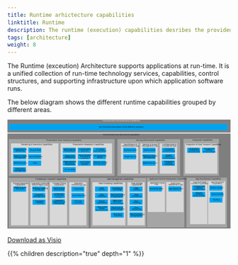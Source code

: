 ```yaml
---
title: Runtime arhictecture capabilities
linktitle: Runtime
description: The runtime (execution) capabilities desribes the provided capabilites by the architecture components at runtime.
tags: [architecture]
weight: 8
---
```


The Runtime (exceution) Architecture supports applications at run-time. 
It is a unified collection of run-time technology services, capabilities, control structures, and supporting infrastructure upon which application software runs.  

The below diagram shows the different runtime capabilities grouped by different areas. 

![Runtime capabilities diagram](runtime_capabilities.svg "Runtime capabilities")

[Download as Visio](runtime_capabilities.vsdx)

{{% children description="true" depth="1" %}}
